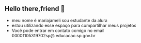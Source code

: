 ## Hello there,friend 👋

- meu nome é mariajameli sou estudante da alura
- estou utilizando esse espaço para compartilhar meus projetos
- Você pode entrar em contato comigo no email 00001105319702sp@.educacao.sp.gov.br
<!--
**mariajameli/mariajameli** is a ✨ _special_ ✨ repository because its `README.md` (this file) appears on your GitHub profile.

Here are some ideas to get you started:

- 🔭 I’m currently working on ...
- 🌱 I’m currently learning ...
- 👯 I’m looking to collaborate on ...
- 🤔 I’m looking for help with ...
- 💬 Ask me about ...
- 📫 How to reach me: ...
- 😄 Pronouns: ...
- ⚡ Fun fact: ...
-->

